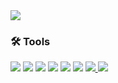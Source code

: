 <img src="https://capsule-render.vercel.app/api?type=waving&color=B897FF&height=300&section=header&text=Semin%20Ahn&fontSize=90" />


<h3>🛠 Tools </h3>
<img src="https://img.shields.io/badge/html-E34F26?style=for-the-badge&logo=html5&logoColor=white">
<img src="https://img.shields.io/badge/css-1572B6?style=for-the-badge&logo=css3&logoColor=white">
<img src="https://img.shields.io/badge/javaScript-F7DF1E?style=for-the-badge&logo=javaScript&logoColor=white">
<img src="https://img.shields.io/badge/jQuery-0769AD?style=for-the-badge&logo=jQuery&logoColor=white">
<img src="https://img.shields.io/badge/react-61DAFB?style=for-the-badge&logo=react&logoColor=white">
<img src="https://img.shields.io/badge/spring-6DB33F?style=for-the-badge&logo=spring&logoColor=white">

<a href=" "> 
  <img src="https://img.shields.io/badge/notion-000000?style=for-the-badge&logo=notion&logoColor=white">
</a>
<a href=" "> 
  <img src="https://img.shields.io/badge/figmaF24E1E?style=for-the-badge&logo=figma&logoColor=white">
</a>


















<!--
**mastersese/mastersese** is a ✨ _special_ ✨ repository because its `README.md` (this file) appears on your GitHub profile.

Here are some ideas to get you started:

- 🔭 I’m currently working on ...
- 🌱 I’m currently learning ...
- 👯 I’m looking to collaborate on ...
- 🤔 I’m looking for help with ...
- 💬 Ask me about ...
- 📫 How to reach me: ...
- 😄 Pronouns: ...
- ⚡ Fun fact: ...
-->
